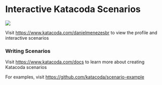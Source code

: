 # Interactive Katacoda Scenarios

[![](http://shields.katacoda.com/katacoda/danielmenezesbr/count.svg)](https://www.katacoda.com/danielmenezesbr "Get your profile on Katacoda.com")

Visit https://www.katacoda.com/danielmenezesbr to view the profile and interactive scenarios

### Writing Scenarios
Visit https://www.katacoda.com/docs to learn more about creating Katacoda scenarios

For examples, visit https://github.com/katacoda/scenario-example
